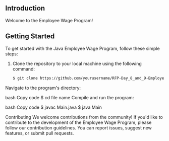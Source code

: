 ## Introduction

Welcome to the Employee Wage Program! 

## Getting Started

To get started with the Java  Employee Wage Program, follow these simple steps:

1. Clone the repository to your local machine using the following command:

   ```bash
   $ git clone https://github.com/yourusername/RFP-Day_8_and_9-EmployeeWage.git
Navigate to the program's directory:

bash
Copy code
$ cd file name
Compile and run the program:

bash
Copy code
$ javac Main.java
$ java Main


Contributing
We welcome contributions from the community! If you'd like to contribute to the development of the Employee Wage Program, please follow our contribution guidelines. You can report issues, suggest new features, or submit pull requests.
